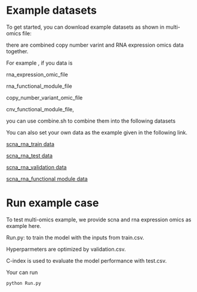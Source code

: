 # Example datasets

To get started, you can download example datasets as shown in multi-omics file:

there are combined copy number varint and RNA expression omics data together.

For example , if you data is

 rna_expression_omic_file

 rna_functional_module_file

 copy_number_variant_omic_file
 
 cnv_functional_module_file, 

you can use combine.sh to combine them into the following datasets

You can also set your own data as the example given in the following link.

[scna_rna_train data](https://github.com/CancerProfiling/DeepMusics/blob/main/experiments/data/multi-omics/scna_rna.train.csv)

[scna_rna_test data](https://github.com/CancerProfiling/DeepMusics/blob/main/experiments/data/multi-omics/scna_rna.test.csv)

[scna_rna_validation data](https://github.com/CancerProfiling/DeepMusics/blob/main/experiments/data/multi-omics/scna_rna.validation.csv)

[scna_rna_functional module data](https://github.com/CancerProfiling/DeepMusics/blob/main/experiments/data/multi-omics/pathway_mask_scna_rna.csv)
# Run example case

To test multi-omics example, we provide scna and rna expression omics as example here.

   Run.py: to train the model with the inputs from train.csv.
   
   
   Hyperparmeters are optimized by validation.csv. 
   
   
   C-index is used to evaluate the model performance with test.csv.

Your can run 


    python Run.py
